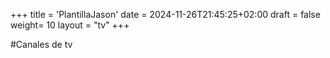 +++
title = 'PlantillaJason'
date = 2024-11-26T21:45:25+02:00
draft = false
weight= 10
layout = "tv"
+++

#Canales de tv